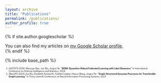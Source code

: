 ```yaml
---
layout: archive
title: "Publications"
permalink: /publications/
author_profile: true
---
```


{% if site.author.googlescholar %}
  <div class="wordwrap">You can also find my articles on <a href="{{site.author.googlescholar}}">my Google Scholar profile</a>.</div>
{% endif %}

{% include base_path %}

<!---
{% for post in site.publications reversed %}
  {% include archive-single.html %}
{% endfor %}
-->

<span style="font-size:0.5em;">
  
1. [AISTATS-2024] Wenxuan Bao, Jun Wu, Jingrui He. "**BOBA: Byzantine-Robust Federated Learning with Label Skewness**." In International Conference on Artificial Intelligence and Statistics, 2024.
1. [NeurIPS-2023] Jun Wu, Elizabeth Ainsworth, Andrew Leakey, Haixun Wang, Jingrui He. "**Graph-Structured Gaussian Processes for Transferable Graph Learning**." In Thirty-seventh Conference on Neural Information Processing Systems, 2023.

</span>
